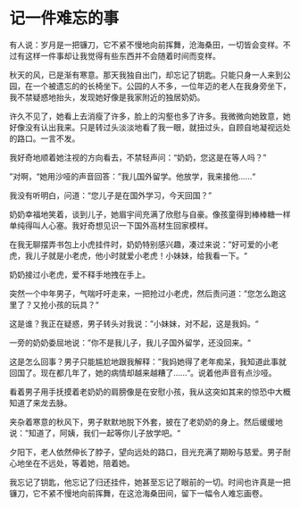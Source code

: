 # 记一件难忘的事

有人说：岁月是一把镰刀，它不紧不慢地向前挥舞，沧海桑田，一切皆会变样。不过有这样一件事却让我觉得有些东西并不会随着时间而变样。

秋天的风，已是渐有寒意。那天我独自出门，却忘记了钥匙。只能只身一人来到公园，在一个被遗忘的的长椅坐下。公园的人不多，一位年迈的老人在我身旁坐下，我不禁疑惑地抬头，发现她好像是我家附近的独居奶奶。

许久不见了，她看上去消瘦了许多，脸上的沟壑也多了许多。我微微向她致意，她好像没有认出我来。只是转过头淡淡地看了我一眼，就扭过头，自顾自地凝视远处的路口。一言不发。

我好奇地顺着她注视的方向看去，不禁轻声问：“奶奶，您这是在等人吗？”

”对啊，“她用沙哑的声音回答：”我儿国外留学。他放学，我来接他......“ 

我没有听明白，问道：“您儿子是在国外学习，今天回国？”

奶奶幸福地笑着，谈到儿子，她眉宇间充满了欣慰与自豪。像孩童得到棒棒糖一样单纯得叫人心塞。我好奇想见识一下国外高材生回家模样。

在我无聊摆弄书包上小虎挂件时，奶奶特别感兴趣，凑过来说：”好可爱的小老虎，我儿子就是小老虎，他小时就爱小老虎！小妹妹，给我看一下。“

奶奶接过小老虎，爱不释手地拽在手上。

突然一个中年男子，气喘吁吁走来，一把抢过小老虎，然后责问道：”您怎么跑这里了？又抢小孩的玩具？“

这是谁？我正在疑惑，男子转头对我说：”小妹妹，对不起，这是我妈。“

一旁的奶奶委屈地说：”你不是我儿子，我儿子国外留学，还没回来。“

这是怎么回事？男子只能尴尬地跟我解释：”我妈她得了老年痴呆，我知道此事就回国了。现在都几年了，她的病情却越来越糟了......“。说着他声音有点沙哑。

看着男子用手抚摸着老奶奶的肩膀像是在安慰小孩，我从这突如其来的惊恐中大概知道了来龙去脉。

夹杂着寒意的秋风下，男子默默地脱下外套，披在了老奶奶的身上。然后缓缓地说：”知道了，阿姨，我们一起等你儿子放学吧。“

夕阳下，老人依然伸长了脖子，望向远处的路口，目光充满了期盼与慈爱。男子耐心地坐在不远处，等着她，陪着她。

我忘记了钥匙，他忘记了归还挂件，她甚至忘记了眼前的一切。时间也许真是一把镰刀，它不紧不慢地向前挥舞，在这沧海桑田间，留下一幅令人难忘画卷。